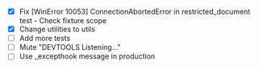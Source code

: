 
- [x] Fix [WinError 10053] ConnectionAbortedError in restricted_document test - Check fixture scope
- [x] Change utilities to utils
- [ ] Add more tests
- [ ] Mute "DEVTOOLS Listening..."
- [ ] Use _excepthook message in production
